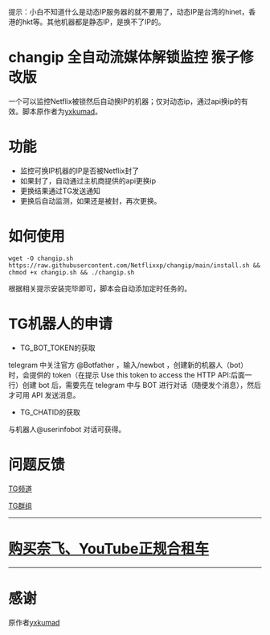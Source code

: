 提示：小白不知道什么是动态IP服务器的就不要用了，动态IP是台湾的hinet，香港的hkt等。其他机器都是静态IP，是换不了IP的。

# changip 全自动流媒体解锁监控 猴子修改版
一个可以监控Netflix被锁然后自动换IP的机器；仅对动态ip，通过api换ip的有效。脚本原作者为[yxkumad](https://github.com/yxkumad/streammonkeylite)。

# 功能
- 监控可换IP机器的IP是否被Netflix封了
- 如果封了，自动通过主机商提供的api更换ip
- 更换结果通过TG发送通知
- 更换后自动监测，如果还是被封，再次更换。
# 如何使用
	wget -O changip.sh https://raw.githubusercontent.com/Netflixxp/changip/main/install.sh && chmod +x changip.sh && ./changip.sh
根据相关提示安装完毕即可，脚本会自动添加定时任务的。

# TG机器人的申请

* TG_BOT_TOKEN的获取

telegram 中关注官方 @Botfather ，输入/newbot ，创建新的机器人（bot）时，会提供的 token（在提示 Use this token to access the HTTP API:后面一行）创建 bot 后，需要先在 telegram 中与 BOT 进行对话（随便发个消息），然后才可用 API 发送消息。

* TG_CHATID的获取

与机器人@userinfobot 对话可获得。

# 问题反馈
[TG频道](https://t.me/mffjc)

[TG群组](https://t.me/jcnfnatuo)
***

# [购买奈飞、YouTube正规合租车](https://jcnf.xyz/nf)
***

# 感谢
原作者[yxkumad](https://github.com/yxkumad/streammonkeylite)
